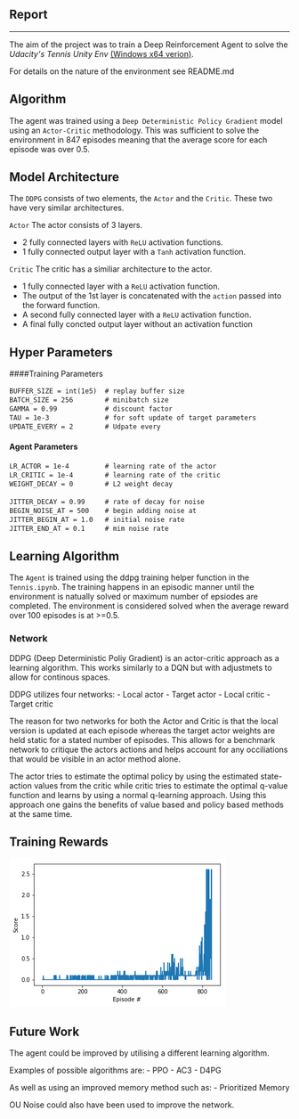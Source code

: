 ## Report
---
The aim of the project was to train a Deep Reinforcement Agent to solve the *_Udacity's Tennis Unity Env_* [(Windows x64 verion)](https://github.com/Unity-Technologies/ml-agents/blob/master/docs/Learning-Environment-Examples.md#tennis). 

For details on the nature of the environment see README.md

## Algorithm

The agent was trained using a `Deep Deterministic Policy Gradient` model using an `Actor-Critic` methodology. This was sufficient to solve the environment in 847 episodes meaning that the  average score for each episode was over 0.5.

## Model Architecture

The `DDPG` consists of two elements, the `Actor` and the `Critic`. These two have very similar architectures. 

`Actor`
The actor consists of 3 layers. 
* 2 fully connected layers with `ReLU` activation functions. 
* 1 fully connected output layer with a `Tanh` activation function. 

`Critic`
The critic has a similiar architecture to the actor. 
* 1 fully connected layer with a `ReLU` activation function. 
* The output of the 1st layer is concatenated with the `action` passed into the forward function. 
* A second fully connected layer with a `ReLU` activation function.
* A final fully concted output layer without an activation function

## Hyper Parameters  

####Training Parameters
```
BUFFER_SIZE = int(1e5)  # replay buffer size
BATCH_SIZE = 256        # minibatch size
GAMMA = 0.99            # discount factor
TAU = 1e-3              # for soft update of target parameters
UPDATE_EVERY = 2        # Udpate every
```

#### Agent Parameters
```
LR_ACTOR = 1e-4         # learning rate of the actor 
LR_CRITIC = 1e-4        # learning rate of the critic
WEIGHT_DECAY = 0        # L2 weight decay

JITTER_DECAY = 0.99     # rate of decay for noise
BEGIN_NOISE_AT = 500    # begin adding noise at 
JITTER_BEGIN_AT = 1.0   # initial noise rate
JITTER_END_AT = 0.1     # mim noise rate
```


## Learning Algorithm 
The `Agent` is trained using the ddpg training helper function in the `Tennis.ipynb`. The training happens in an episodic manner until the environment is natually solved or maximum number of epsiodes are completed. The environment is considered solved when the average reward over 100 episodes is at >=0.5.

###  Network
DDPG (Deep Deterministic Poliy Gradient) is an actor-critic approach as a learning algorithm. This works similarly to a DQN but with adjustmets to allow for continous spaces.

DDPG utilizes four networks: 
    - Local actor
    - Target actor
    - Local critic 
    - Target critic 

The reason for two networks for both the Actor and Critic is that the local version is updated at each episode whereas the target actor weights are held static for a stated number of episodes. This allows for a benchmark network to critique the actors actions and helps account for any occiliations that would be visible in an actor method alone.  

The actor tries to estimate the optimal policy by using the estimated state-action values from the critic while critic tries to estimate the optimal q-value function and learns by using a normal q-learning approach. Using this approach one gains the benefits of value based and policy based methods at the same time.

## Training Rewards
![Plot of Rewards](scores.png)

## Future Work
The agent could be improved by utilising a different learning algorithm. 

Examples of possible algorithms are:
    - PPO
    - AC3
    - D4PG
    
As well as using an improved memory method such as:
    - Prioritized Memory

OU Noise could also have been used to improve the network. 